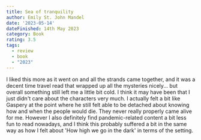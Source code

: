 ```yaml
---
title: Sea of tranquility
author: Emily St. John Mandel
date: '2023-05-14'
dateFinished: 14th May 2023
category: Book
rating: 3.5
tags:
  - review
  - book
  - "2023"
---
```


I liked this more as it went on and all the strands came together, and it was a decent time travel read that wrapped up all the mysteries nicely... but overall something still left me a little bit cold. I think it may have been that I just didn't care about the characters very much. I actually felt a bit like Gaspery at the point where he still felt able to be detached about knowing how and when the people would die. They never really properly came alive for me. However I also definitely find pandemic-related content a bit less fun to read nowadays, and I think this probably suffered a bit in the same way as how I felt about 'How high we go in the dark' in terms of the setting.